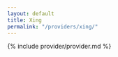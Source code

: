 ```yaml
---
layout: default
title: Xing
permalink: "/providers/xing/"
---
```


{% include provider/provider.md %}
